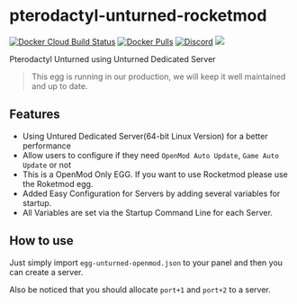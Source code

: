 # pterodactyl-unturned-rocketmod
[![Docker Cloud Build Status](https://img.shields.io/docker/cloud/build/griffindor30/unturned-egg-openmod.svg?style=flat)](https://hub.docker.com/r/griffindor30/unturned-egg-openmod)
[![Docker Pulls](https://img.shields.io/docker/pulls/griffindor30/unturned-egg-openmod.svg?style=flat)](https://hub.docker.com/r/griffindor30/unturned-egg-openmod)
[![Discord](https://img.shields.io/discord/587497033712140288)](https://discord.gg/7Xrqx2T)
![](https://img.shields.io/badge/status-prod-informational)

Pterodactyl Unturned using Unturned Dedicated Server

> This egg is running in our production, we will keep it well maintained and up to date.
## Features
- Using Untured Dedicated Server(64-bit Linux Version) for a better performance
- Allow users to configure if they need `OpenMod Auto Update`, `Game Auto Update` or not
- This is a OpenMod Only EGG. If you want to use Rocketmod please use the Roketmod egg.
- Added Easy Configuration for Servers by adding several variables for startup.
- All Variables are set via the Startup Command Line for each Server.

## How to use
Just simply import `egg-unturned-openmod.json` to your panel and then you can create a server.

Also be noticed that you should allocate `port+1` and `port+2` to a server.
